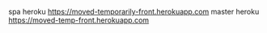 spa heroku https://moved-temporarily-front.herokuapp.com
master heroku https://moved-temp-front.herokuapp.com